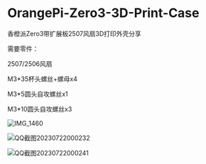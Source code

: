 # OrangePi-Zero3-3D-Print-Case
香橙派Zero3带扩展板2507风扇3D打印外壳分享

需要零件：

2507/2506风扇

M3*35杯头螺丝+螺母x4

M3*5圆头自攻螺丝x1

M3*10圆头自攻螺丝x3

![IMG_1460](https://github.com/MotorBottle/OrangePi-Zero3-3D-Print-Case/assets/71703952/51b0826b-cc33-4a10-a67d-b0a1c5cee943)

![QQ截图20230722000232](https://github.com/MotorBottle/OrangePi-Zero3-3D-Print-Case/assets/71703952/a153a4d0-c42b-4e78-b1b8-ea811f310e3a)

![QQ截图20230722000241](https://github.com/MotorBottle/OrangePi-Zero3-3D-Print-Case/assets/71703952/90254ecc-bcda-4c25-ab36-d3b2fb7b7b5f)
